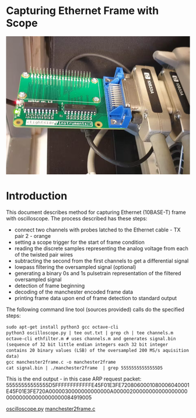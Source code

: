 # Capturing Ethernet Frame with Scope
![Title](title.png)

# Introduction
This document describes method for capturing Ethernet (10BASE-T) frame with oscilloscope. The process described has these steps:

* connect two channels with probes latched to the Ethernet cable - TX pair 2 - orange
* setting a scope trigger for the start of frame condition
* reading the discrete samples representing the analog voltage from each of the twisted pair wires
* subtracting the second from the first channels to get a differential signal
* lowpass filtering the oversampled signal (optional)
* generating a binary 0s and 1s pulsetrain representation of the filtered oversampled signal
* detection of frame beginning
* decoding of the manchester encoded frame data
* printing frame data upon end of frame detection to standard output

The following command line tool (sources provided) calls do the specified steps:

```
sudo apt-get install python3 gcc octave-cli
python3 oscilloscope.py | tee out.txt | grep ch | tee channels.m
octave-cli ethfilter.m # uses channels.m and generates signal.bin (sequence of 32 bit little endian integers each 32 bit integer contains 20 binary values (LSB) of the oversampled 200 MS/s aquisition data)
gcc manchester2frame.c -o manchester2frame
cat signal.bin | ./manchester2frame  | grep 55555555555555D5
```

This is the end output - in this case ARP request packet:
55555555555555D5FFFFFFFFFFFFE45F01E3FE7208060001080006040001E45F01E3FE720A0000030000000000000A00000200000000000000000000000000000000000084919005

[oscilloscope.py](oscilloscope.py)
[manchester2frame.c](manchester2frame.c)
